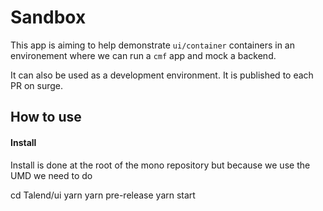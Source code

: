 # Sandbox

This app is aiming to help demonstrate `ui/container` containers in an environement where we can run a `cmf` app and mock a backend.

It can also be used as a development environment.
It is published to each PR on surge.

## How to use

#### Install

Install is done at the root of the mono repository but because we use the UMD we need to do

cd Talend/ui
yarn
yarn pre-release
yarn start
